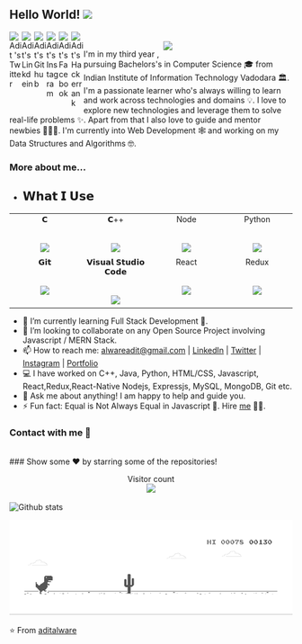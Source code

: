 ## Hello World! <img src="https://raw.githubusercontent.com/iampavangandhi/iampavangandhi/master/gifs/Hi.gif" width="30px"></h2>

<a href="https://twitter.com/AlwareAdit">
  <img align="left" alt="Adit 's Twitter" width="22px" src="https://cdn.jsdelivr.net/npm/simple-icons@v3/icons/twitter.svg" />
</a>
<a href="https://www.linkedin.com/in/adit-alware-756652176/">
  <img align="left" alt="Adit's Linkdein" width="22px" src="https://cdn.jsdelivr.net/npm/simple-icons@v3/icons/linkedin.svg" />
</a>
<a href="https://github.com/aditalware">
  <img align="left" alt="Adit's Github" width="22px" src="https://cdn.jsdelivr.net/npm/simple-icons@v3/icons/github.svg" />
</a>
<a href="https://www.instagram.com/_adit_alware.world_/">
  <img align="left" alt="Adit's Instagram" width="22px" src="https://cdn.jsdelivr.net/npm/simple-icons@v3/icons/instagram.svg" />
</a>
<a href="https://www.facebook.com/aditalware/">
  <img align="left" alt="Adit's Facebook" width="22px" src="https://cdn.jsdelivr.net/npm/simple-icons@v3/icons/facebook.svg" />
</a>
<a href="https://www.hackerrank.com/alwareadit">
  <img align="left" alt="Adit's Hackerrank" width="22px" src="https://cdn.jsdelivr.net/npm/simple-icons@v3/icons/hackerrank.svg" />
</a>

<br />
<img align='right' src="https://media.giphy.com/media/M9gbBd9nbDrOTu1Mqx/giphy.gif" width="230">

I'm in my third year , pursuing Bachelors's in Computer Science 🎓 from Indian Institute of Information Technology Vadodara 🏛. I'm a passionate learner who's always willing to learn and work across technologies and domains 💡. I love to explore new technologies and leverage them to solve real-life problems ✨. Apart from that I also love to guide and mentor newbies 👨🏻‍💻. I'm currently into Web Development 🕸️ and working on my Data Structures and Algorithms 🤓.

### More about me...

- ## 𝗪𝗵𝗮𝘁 𝗜 𝗨𝘀𝗲
<table>
  <tbody>
    <tr valign="top">
      <td width="25%" align="center">
        <span>𝗖</span><br><br><br>
        <img height="64px" src="https://cdn.svgporn.com/logos/c.svg">
      </td>
       <td width="25%" align="center">
              <span>𝗖++</span><br><br><br>
              <img height="64px" src="https://cdn.svgporn.com/logos/c-plusplus.svg">
        </td>
        <td width="25%" align="center">
            <span>Node</span><br><br><br>
            <img height="64px" src="https://cdn.worldvectorlogo.com/logos/nodejs.svg">
        </td>     
         <td width="25%" align="center">
            <span>Python</span><br><br><br>
            <img height="64px" src="https://cdn.svgporn.com/logos/python.svg">
        </td>    
    </tr>
    <tr valign="top">
      <td width="25%" align="center">
        <span>𝗚𝗶𝘁</span><br><br><br>
        <img height="64px" src="https://cdn.svgporn.com/logos/git-icon.svg">
      </td>
      <td width="25%" align="center">
        <span>𝗩𝗶𝘀𝘂𝗮𝗹 𝗦𝘁𝘂𝗱𝗶𝗼 𝗖𝗼𝗱𝗲</span><br><br><br>
        <img height="64px" src="https://cdn.svgporn.com/logos/visual-studio-code.svg">
      </td>
       <td width="25%" align="center">
              <span>React</span><br><br><br>
              <img height="64px" src="https://cdn.worldvectorlogo.com/logos/react.svg">
            </td>
                <td width="25%" align="center">
                <span>Redux</span><br><br><br>
                <img height="64px" src="https://cdn.worldvectorlogo.com/logos/redux.svg">
           </td>
    </tr>
  </tbody>
</table>


- 🌱 I’m currently learning Full Stack Development 🚀.
- 👯 I’m looking to collaborate on any Open Source Project involving Javascript / MERN Stack.
- 📫 How to reach me: alwareadit@gmail.com | [LinkedIn](https://www.linkedin.com/in/adit-alware-756652176/) | [Twitter](https://twitter.com/AlwareAdit) | [Instagram](https://www.instagram.com/_adit_alware.world_/) | [Portfolio](https://portfolio-51844.web.app/)
- 💻 I have worked on C++, Java, Python, HTML/CSS, Javascript, React,Redux,React-Native Nodejs, Expressjs, MySQL, MongoDB, Git etc.
- 💬 Ask me about anything! I am happy to help and guide you.
- ⚡ Fun fact: Equal is Not Always Equal in Javascript 🤣. Hire [me](mailto:alwareadit@gmail.com?Subject=Hello%Adit) 👨‍💻.

### Contact with me 📝
<br/>
### Show some ❤️ by starring some of the repositories!
<br/>
<p align="center"> 
  Visitor count<br>
  <img src="https://profile-counter.glitch.me/aditalware/count.svg" />
</p>

![Github stats](https://github-readme-stats.vercel.app/api?username=aditalware&show_icons=true&hide_border=true)

![Dino](https://raw.githubusercontent.com/sanket9006/sanket9006/master/dino.gif)
<br/>

⭐️ From [aditalware](https://github.com/aditalware)
